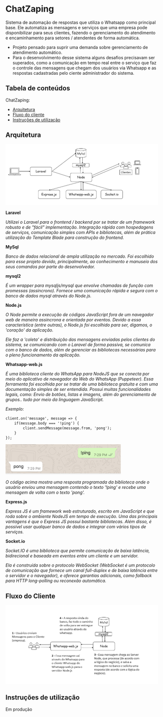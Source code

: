 # ChatZaping

Sistema de automação de respostas que utiliza o Whatsapp como principal base. Ele automatiza as mensagens e serviços que uma empresa pode disponibilizar para seus clientes, fazendo o gerenciamento do atendimento e encaminhamento para setores / atendentes de forma automática.

- Projeto pensado para suprir uma demanda sobre gerenciamento de atendimento automático.
- Para o desenvolvimento desse sistema alguns desafios precisavam ser superados, como a comunicação em tempo real entre o serviço que faz o controle das mensagens que chegam dos usuários via Whatsapp e as respostas cadastradas pelo ciente administrador do sistema.

## Tabela de conteúdos

ChatZaping:

- [Arquitetura](#arquitetura)
- [Fluxo do cliente](#fluxo-do-cliente)
- [Instruções de utilização](#instruções-de-utilização)

## Arquitetura

![Curto.io Example Architecture](./images/arquitetura.jpg)

**Laravel**

*Utilizei o Laravel para o frontend / backend por se tratar de um framework robusto e de "fácil" implementação. Integração rápida com hospedagens de serviços, comunicação simples com APIs e bibliotecas, além de prática utilização do Template Blade para construção do frontend.*

**MySql**

*Banco de dados relacional de ampla utilização no mercado. Foi escolhido para esse projeto devido, principalmente, ao conhecimento e manuseio dos seus comandos por parte do desenvolvedor.*

**mysql2**

*É um wrapper para mysqljs/mysql que envolve chamadas de função com promessas (assincrono). Fornece uma comunicação rápida e segura com o banco de dados mysql através do Node.js.*

**Node.js**

*O Node permite a execução de códigos JavaScript fora de um navegador web de maneira assincrona e orientada por eventos. Devido a essa característica (entre outras), o Node.js foi escolhido para ser, digamos, o 'coração' da aplicação.*

*Ele faz a 'coleta' e distribuição das mensagens enviadas pelos clientes do sistema, se comunicando com o Laravel de forma passiva, se comunica com o banco de dados, além de gerenciar as bibliotecas necessárias para o pleno funcionamento da aplicação.*

**Whatsapp-web.js**

*É uma biblioteca cliente do WhatsApp para NodeJS que se conecta por meio do aplicativo de navegador da Web do WhatsApp (Puppeteer). Essa ferramenta foi escolhida por se tratar de uma biblioteca gratuita e com uma documentação simples de ser entendida. Possui muitas funcionalidades legais, como: Envio de botões, listas e imagens, além do gerenciamento de grupos.. tudo por meio da linguagem JavaScript.*

*Exemplo:*
``` 
client.on('message', message => {
	if(message.body === '!ping') {
		client.sendMessage(message.from, 'pong');
	}
});
  ```
  ![Curto.io Example Architecture](./images/whatsapp.png)

*O código acima mostra uma resposta programada da biblioteca onde o usuário enviou uma mensagem contendo o texto '!ping' e recebe uma mensagem de volta com o texto 'pong'.*

**Express.js**

*Express JS é um framework web estruturado, escrito em JavaScript e que roda sobre o ambiente NodeJS em tempo de execução. Uma das principais vantagens é que o Express JS possui bastante bibliotecas. Além disso, é possível usar qualquer banco de dados e integrar com vários tipos de serviços.*

**Socket.io**

*Socket.IO é uma biblioteca que permite comunicação de baixa latência, bidirecional e baseada em eventos entre um cliente e um servidor.*

*Ela é construída sobre o protocolo WebSocket (WebSocket é um protocolo de comunicação que fornece um canal full-duplex e de baixa latência entre o servidor e o navegador), e oferece garantias adicionais, como fallback para HTTP long-polling ou reconexão automática.*

## Fluxo do Cliente

![Feature 1](./images/features.jpg)

## Instruções de utilização

Em produção
